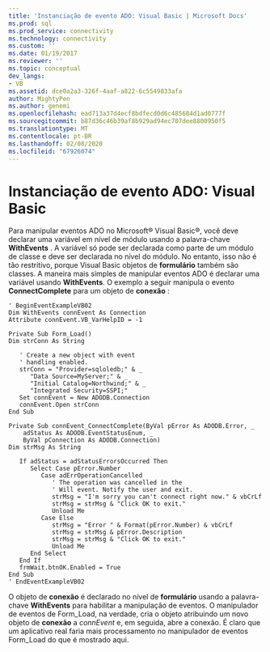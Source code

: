 ```yaml
---
title: 'Instanciação de evento ADO: Visual Basic | Microsoft Docs'
ms.prod: sql
ms.prod_service: connectivity
ms.technology: connectivity
ms.custom: ''
ms.date: 01/19/2017
ms.reviewer: ''
ms.topic: conceptual
dev_langs:
- VB
ms.assetid: dce0a2a3-326f-4aaf-a822-6c5549833afa
author: MightyPen
ms.author: genemi
ms.openlocfilehash: ead713a37d4ecf8bdfecd0d6c485684d1ad0777f
ms.sourcegitcommit: b87d36c46b39af8b929ad94ec707dee8800950f5
ms.translationtype: MT
ms.contentlocale: pt-BR
ms.lasthandoff: 02/08/2020
ms.locfileid: "67926074"
---
```

# <a name="ado-event-instantiation-visual-basic"></a>Instanciação de evento ADO: Visual Basic
Para manipular eventos ADO no Microsoft® Visual Basic®, você deve declarar uma variável em nível de módulo usando a palavra-chave **WithEvents** . A variável só pode ser declarada como parte de um módulo de classe e deve ser declarada no nível do módulo. No entanto, isso não é tão restritivo, porque Visual Basic objetos de **formulário** também são classes. A maneira mais simples de manipular eventos ADO é declarar uma variável usando **WithEvents**. O exemplo a seguir manipula o evento **ConnectComplete** para um objeto de **conexão** :  
  
```  
' BeginEventExampleVB02  
Dim WithEvents connEvent As Connection  
Attribute connEvent.VB_VarHelpID = -1  
  
Private Sub Form_Load()  
Dim strConn As String  
  
   ' Create a new object with event  
   ' handling enabled.  
   strConn = "Provider=sqloledb;" & _  
      "Data Source=MyServer;" & _  
      "Initial Catalog=Northwind;" & _  
      "Integrated Security=SSPI;"  
   Set connEvent = New ADODB.Connection  
   connEvent.Open strConn  
End Sub  
  
Private Sub connEvent_ConnectComplete(ByVal pError As ADODB.Error, _  
    adStatus As ADODB.EventStatusEnum, _  
    ByVal pConnection As ADODB.Connection)  
Dim strMsg As String  
  
   If adStatus = adStatusErrorsOccurred Then  
      Select Case pError.Number  
         Case adErrOperationCancelled  
            ' The operation was cancelled in the  
            ' Will event. Notify the user and exit.  
            strMsg = "I'm sorry you can't connect right now." & vbCrLf  
            strMsg = strMsg & "Click OK to exit."  
            Unload Me  
         Case Else  
            strMsg = "Error " & Format(pError.Number) & vbCrLf  
            strMsg = strMsg & pError.Description  
            strMsg = strMsg & "Click OK to exit."  
            Unload Me  
      End Select  
   End If  
   frmWait.btnOK.Enabled = True  
End Sub  
' EndEventExampleVB02  
```  
  
 O objeto de **conexão** é declarado no nível de **formulário** usando a palavra-chave **WithEvents** para habilitar a manipulação de eventos. O manipulador de eventos de Form_Load, na verdade, cria o objeto atribuindo um novo objeto de **conexão** a *connEvent* e, em seguida, abre a conexão. É claro que um aplicativo real faria mais processamento no manipulador de eventos Form_Load do que é mostrado aqui.
